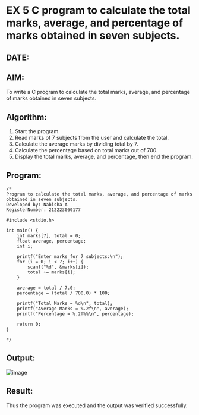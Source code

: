 # EX 5 C program to calculate the total marks, average, and percentage of marks obtained in seven subjects.
## DATE:
## AIM:
To write a C program to calculate the total marks, average, and percentage of marks obtained in seven subjects.

## Algorithm:

1. Start the program.
2. Read marks of 7 subjects from the user and calculate the total.
3. Calculate the average marks by dividing total by 7.
4. Calculate the percentage based on total marks out of 700.
5. Display the total marks, average, and percentage, then end the program.


## Program:
```
/*
Program to calculate the total marks, average, and percentage of marks obtained in seven subjects.
Developed by: Nabisha A
RegisterNumber: 212223060177

#include <stdio.h>

int main() {
    int marks[7], total = 0;
    float average, percentage;
    int i;

    printf("Enter marks for 7 subjects:\n");
    for (i = 0; i < 7; i++) {
        scanf("%d", &marks[i]);
        total += marks[i];
    }

    average = total / 7.0;
    percentage = (total / 700.0) * 100;

    printf("Total Marks = %d\n", total);
    printf("Average Marks = %.2f\n", average);
    printf("Percentage = %.2f%%\n", percentage);

    return 0;
}

*/
```

## Output:

![image](https://github.com/user-attachments/assets/928c2db6-a692-48ce-b87c-23e9c368d636)

## Result:
Thus the program was executed and the output was verified successfully.
